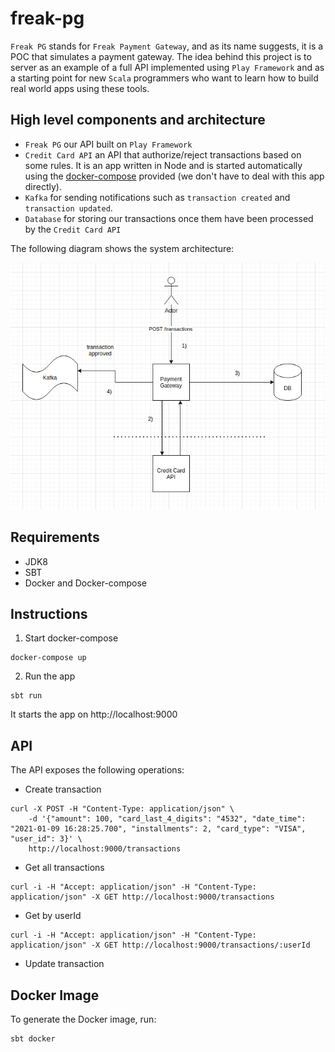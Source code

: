 # freak-pg

`Freak PG` stands for `Freak Payment Gateway`, and as its name suggests, it is a POC that simulates a payment gateway. The idea behind this project is to server as an example of a full API implemented using `Play Framework` and as a starting point for new `Scala` programmers who want to learn how to build real world apps using these tools.

## High level components and architecture

* `Freak PG` our API built on `Play Framework`
* `Credit Card API` an API that authorize/reject transactions based on some rules. It is an app written in Node and is started automatically using the [docker-compose](docker-compose.yml) provided (we don't have to deal with this app directly).
* `Kafka` for sending notifications such as `transaction created` and `transaction updated`.
* `Database` for storing our transactions once them have been processed by the `Credit Card API`

The following diagram shows the system architecture:

![Alt text](fpg-app-diagram.png?raw=true "Title") 

## Requirements

* JDK8
* SBT
* Docker and Docker-compose

## Instructions

1. Start docker-compose

```
docker-compose up
```

2. Run the app

```
sbt run
```

It starts the app on http://localhost:9000

## API

The API exposes the following operations:

* Create transaction

```
curl -X POST -H "Content-Type: application/json" \
    -d '{"amount": 100, "card_last_4_digits": "4532", "date_time": "2021-01-09 16:28:25.700", "installments": 2, "card_type": "VISA", "user_id": 3}' \
    http://localhost:9000/transactions
```

* Get all transactions

```
curl -i -H "Accept: application/json" -H "Content-Type: application/json" -X GET http://localhost:9000/transactions
```

* Get by userId

```
curl -i -H "Accept: application/json" -H "Content-Type: application/json" -X GET http://localhost:9000/transactions/:userId
```

* Update transaction

## Docker Image

To generate the Docker image, run:

```
sbt docker
```